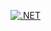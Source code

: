 [![.NET](https://github.com/HugeGo88/RomanNumbers/actions/workflows/dotnet.yml/badge.svg)](https://github.com/HugeGo88/RomanNumbers/actions/workflows/dotnet.yml)
